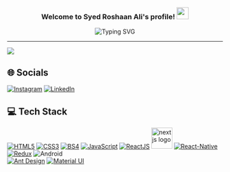 <h3 align="center">
  Welcome to Syed Roshaan Ali's profile!
  <img src="https://media.giphy.com/media/hvRJCLFzcasrR4ia7z/giphy.gif" width="28">
</h3>

<p align="center">
 <img src="https://readme-typing-svg.demolab.com?font=Roboto&duration=4000&pause=1500&color=62E44E&center=true&width=435&lines=MERN+Stack+And+Mob+App+Developer;3%2B+years+of+experience" alt="Typing SVG" />
</p>
<hr/>
<p align="center">
  
  ![](https://komarev.com/ghpvc/?username=RoshaanAli&color=ff69b4&label=🍨_Nice_To_Meet_U!_You+are+my+visitor+No.)

</p>

## 🌐 Socials
[![Instagram](https://img.shields.io/badge/Instagram-E4405F?style=for-the-badge&logo=instagram&logoColor=white)](https://instagram.com/s.roshaanali/) 
[![LinkedIn](https://img.shields.io/badge/LinkedIn-0077B5?style=for-the-badge&logo=linkedin&logoColor=white)](https://www.linkedin.com/in/syedroshaanali) 
<!-- [![Medium](https://img.shields.io/badge/Medium-12100E?style=for-the-badge&logo=medium&logoColor=white)](https://medium.com/@imthepk)  -->
<!-- [![Reddit](https://img.shields.io/badge/Reddit-FF4500?style=for-the-badge&logo=reddit&logoColor=white)](https://reddit.com/user/imthepk)  -->
<!-- [![YouTube](https://img.shields.io/badge/YouTube-FF0000?style=for-the-badge&logo=youtube&logoColor=white)](https://youtube.com/c/hellocodepur)  -->
<!-- [![Twitter](https://img.shields.io/twitter/follow/imthepk?logo=Twitter&style=for-the-badge)](https://twitter.com/imthepk) -->
<!-- githubprofile links -->
<!-- https://github.com/DenverCoder1/DenverCoder1/blob/main/README.md -->
<!-- https://github.com/Pudding124 -->
<!-- https://github.com/meisun0107 -->
<!-- https://github.com/arunsridher -->
<!-- https://github.com/AdityaKumar28 -->
<!-- https://github.com/iampawan/iampawan/blob/master/README.md -->

## 💻 Tech Stack
[![HTML5](https://img.icons8.com/color/48/000000/html-5--v1.png)](https://developer.mozilla.org/en-US/docs/Learn/HTML)
[![CSS3](https://img.icons8.com/color/48/000000/css3.png)](https://developer.mozilla.org/en-US/docs/Web/CSS)
[![BS4](https://img.icons8.com/color/48/000000/bootstrap.png)](https://getbootstrap.com/docs/4.6/getting-started/introduction/)
[![JavaScript](https://img.icons8.com/color/48/000000/javascript.png)](https://developer.mozilla.org/en-US/docs/Web/JavaScript)
[![ReactJS](https://img.icons8.com/color/48/000000/react-native.png)](https://reactjs.org/)
<a href="https://nextjs.org/"><img src="https://cdn.jsdelivr.net/gh/devicons/devicon/icons/nextjs/nextjs-original.svg" height="49" width="49" alt="nextjs logo"  /></a>
[![React-Native](https://img.icons8.com/nolan/48/react-native.png)](https://reactnative.dev/)
[![Redux](https://img.icons8.com/color/48/000000/redux.png)](https://redux.js.org/)
![Android](https://img.icons8.com/fluency/48/000000/android-os.png)
<br />
[![Ant Design](https://img.shields.io/badge/Ant%20Design-1890FF?style=for-the-badge&logo=antdesign&logoColor=white)](https://ant.design/)
[![Material UI](https://img.shields.io/badge/Material%20UI-007FFF?style=for-the-badge&logo=mui&logoColor=white)](https://mui.com/)

 


<!-- <div align="left">
  <img src="https://img.icons8.com/color/48/000000/html-5--v1.png"/>
  <img src="https://img.icons8.com/color/48/000000/css3.png"/>
  <img src="https://cdn.jsdelivr.net/gh/devicons/devicon/icons/javascript/javascript-original.svg" height="30" width="42" alt="javascript logo"  />
  <img src="https://cdn.jsdelivr.net/gh/devicons/devicon/icons/typescript/typescript-original.svg" height="30" width="42" alt="typescript logo"  />
  <img src="https://cdn.jsdelivr.net/gh/devicons/devicon/icons/react/react-original.svg" height="30" width="42" alt="react logo"  />
  <img src="https://cdn.jsdelivr.net/gh/devicons/devicon/icons/html5/html5-original.svg" height="30" width="42" alt="html5 logo"  />
  <img src="https://cdn.jsdelivr.net/gh/devicons/devicon/icons/css3/css3-original.svg" height="30" width="42" alt="css3 logo"  />
  <img src="https://cdn.jsdelivr.net/gh/devicons/devicon/icons/python/python-original.svg" height="30" width="42" alt="python logo"  />
  <img src="https://cdn.jsdelivr.net/gh/devicons/devicon/icons/android/android-original.svg" height="30" width="42" alt="android logo"  />
  <img src="https://cdn.jsdelivr.net/gh/devicons/devicon/icons/atom/atom-original.svg" height="30" width="42" alt="atom logo"  />
  <img src="https://cdn.jsdelivr.net/gh/devicons/devicon/icons/github/github-original.svg" height="30" width="42" alt="github logo"  />
  <img src="https://cdn.jsdelivr.net/gh/devicons/devicon/icons/mongodb/mongodb-original.svg" height="30" width="42" alt="mongodb logo"  />
  <img src="https://cdn.jsdelivr.net/gh/devicons/devicon/icons/nextjs/nextjs-original.svg" height="30" width="42" alt="nextjs logo"  />
  <img src="https://cdn.jsdelivr.net/gh/devicons/devicon/icons/nodejs/nodejs-original.svg" height="30" width="42" alt="nodejs logo"  />
  <img src="https://cdn.jsdelivr.net/gh/devicons/devicon/icons/redux/redux-original.svg" height="30" width="42" alt="redux logo"  />
  <img src="https://cdn.jsdelivr.net/gh/devicons/devicon/icons/visualstudio/visualstudio-plain.svg" height="30" width="42" alt="visualstudio logo"  />
  <img src="https://cdn.jsdelivr.net/gh/devicons/devicon/icons/yarn/yarn-original.svg" height="30" width="42" alt="yarn logo"  />
</div> -->


<!--
**RoshaanAli/RoshaanAli** is a ✨ _special_ ✨ repository because its `README.md` (this file) appears on your GitHub profile.

Here are some ideas to get you started:

- 🔭 I’m currently working on ...
- 🌱 I’m currently learning ...
- 👯 I’m looking to collaborate on ...
- 🤔 I’m looking for help with ...
- 💬 Ask me about ...
- 📫 How to reach me: ...
- 😄 Pronouns: ...
- ⚡ Fun fact: ...
-->
